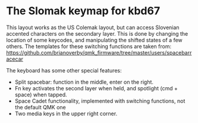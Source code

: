 # The Slomak keymap for kbd67

This layout works as the US Colemak layout, but can access Slovenian accented characters on the secondary layer. This is done by changing the location of some keycodes, and manipulating the shifted states of a few others. The templates for these switching functions are taken from: https://github.com/brianoverby/qmk_firmware/tree/master/users/spacebarracecar

The keyboard has some other special features:

- Split spacebar: function in the middle, enter on the right.
- Fn key activates the second layer when held, and spotlight (cmd + space) when tapped.
- Space Cadet functionality, implemented with switching functions, not the default QMK one
- Two media keys in the upper right corner.